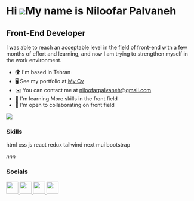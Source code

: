 Hi ![](https://user-images.githubusercontent.com/18350557/176309783-0785949b-9127-417c-8b55-ab5a4333674e.gif)My name is Niloofar Palvaneh
=========================================================================================================================================

Front-End Developer
-------------------

I was able to reach an acceptable level in the field of front-end with a few months of effort and learning, and now I am trying to strengthen myself in the work environment.

* 🌍  I'm based in Tehran
* 🖥️  See my portfolio at [My Cv](http://niloofar-web-personal.vercel.app/)
* ✉️  You can contact me at [niloofarpalvaneh@gmail.com](mailto:niloofarpalvaneh@gmail.com)
* 🧠  I'm learning More skills in the front field
* 🤝  I'm open to collaborating on front field

<a href="https://www.github.com/Niloofar-Palvaneh" target="_blank" rel="noreferrer"><img
src="https://img.shields.io/github/followers/Niloofar-Palvaneh?logo=github&style=for-the-badge&color=0891b2&labelColor=7f1d1d" /></a>
### Skills

<p align="left">
html css js react redux tailwind next mui bootstrap </p>
<i class="fa-solid fa-camera">nnn</i>

### Socials

<p align="left"> <a href="https://www.github.com/Niloofar-Palvaneh" target="_blank" rel="noreferrer"> <picture> <source media="(prefers-color-scheme: dark)" srcset="https://raw.githubusercontent.com/danielcranney/readme-generator/main/public/icons/socials/github-dark.svg" /> <source media="(prefers-color-scheme: light)" srcset="https://raw.githubusercontent.com/danielcranney/readme-generator/main/public/icons/socials/github.svg" /> <img src="https://raw.githubusercontent.com/danielcranney/readme-generator/main/public/icons/socials/github.svg" width="32" height="32" /> </picture> </a> <a href="https://www.linkedin.com/in/نیلوفر-پالوانه-023b32245/" target="_blank" rel="noreferrer"> <picture> <source media="(prefers-color-scheme: dark)" srcset="undefined" /> <source media="(prefers-color-scheme: light)" srcset="https://raw.githubusercontent.com/danielcranney/readme-generator/main/public/icons/socials/linkedin.svg" /> <img src="https://raw.githubusercontent.com/danielcranney/readme-generator/main/public/icons/socials/linkedin.svg" width="32" height="32" /> </picture> </a> <a href="https://www.stackoverflow.com/users/21357862" target="_blank" rel="noreferrer"> <picture> <source media="(prefers-color-scheme: dark)" srcset="undefined" /> <source media="(prefers-color-scheme: light)" srcset="https://raw.githubusercontent.com/danielcranney/readme-generator/main/public/icons/socials/stackoverflow.svg" /> <img src="https://raw.githubusercontent.com/danielcranney/readme-generator/main/public/icons/socials/stackoverflow.svg" width="32" height="32" /> </picture> </a> <a href="https://www.twitter.com/NPalvaneh" target="_blank" rel="noreferrer"> <picture> <source media="(prefers-color-scheme: dark)" srcset="undefined" /> <source media="(prefers-color-scheme: light)" srcset="https://raw.githubusercontent.com/danielcranney/readme-generator/main/public/icons/socials/twitter.svg" /> <img src="https://raw.githubusercontent.com/danielcranney/readme-generator/main/public/icons/socials/twitter.svg" width="32" height="32" /> </picture> </a></p>
